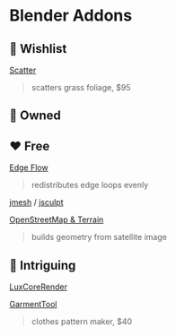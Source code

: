 # Blender Addons

## 🎁 Wishlist

[Scatter](https://blendermarket.com/products/scatter)
>scatters grass foliage, $95

  

## 🛒 Owned

  

## ❤️ Free

[Edge Flow](https://github.com/BenjaminSauder/EdgeFlow/blob/master/README.md)
>redistributes edge loops evenly

[jmesh](https://github.com/jayanam/jmesh-tools) / [jsculpt](https://github.com/jayanam/jsculpt-tools)

[OpenStreetMap & Terrain](https://gumroad.com/l/blender-osm)
>builds geometry from satellite image

  

## 🤔 Intriguing

[LuxCoreRender](https://luxcorerender.org/download/)

[GarmentTool](https://gumroad.com/bartoszstyperek#MAnWP)
>clothes pattern maker, $40